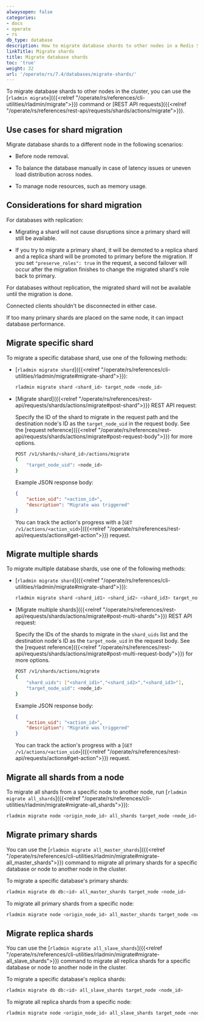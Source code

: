 ```yaml
---
alwaysopen: false
categories:
- docs
- operate
- rs
db_type: database
description: How to migrate database shards to other nodes in a Redis Software cluster.
linkTitle: Migrate shards
title: Migrate database shards
toc: 'true'
weight: 32
url: '/operate/rs/7.4/databases/migrate-shards/'
---
```


To migrate database shards to other nodes in the cluster, you can use the [`rladmin migrate`]({{<relref "/operate/rs/references/cli-utilities/rladmin/migrate">}}) command or [REST API requests]({{<relref "/operate/rs/references/rest-api/requests/shards/actions/migrate">}}).

## Use cases for shard migration

Migrate database shards to a different node in the following scenarios:

- Before node removal.

- To balance the database manually in case of latency issues or uneven load distribution across nodes.

- To manage node resources, such as memory usage.

## Considerations for shard migration

For databases with replication:

- Migrating a shard will not cause disruptions since a primary shard will still be available.

- If you try to migrate a primary shard, it will be demoted to a replica shard and a replica shard will be promoted to primary before the migration. If you set `"preserve_roles": true` in the request, a second failover will occur after the migration finishes to change the migrated shard's role back to primary.

For databases without replication, the migrated shard will not be available until the migration is done.

Connected clients shouldn't be disconnected in either case.

If too many primary shards are placed on the same node, it can impact database performance.

## Migrate specific shard

To migrate a specific database shard, use one of the following methods:

- [`rladmin migrate shard`]({{<relref "/operate/rs/references/cli-utilities/rladmin/migrate#migrate-shard">}}):

    ```sh
    rladmin migrate shard <shard_id> target_node <node_id>
    ```

- [Migrate shard]({{<relref "/operate/rs/references/rest-api/requests/shards/actions/migrate#post-shard">}}) REST API request:

    Specify the ID of the shard to migrate in the request path and the destination node's ID as the `target_node_uid` in the request body. See the [request reference]({{<relref "/operate/rs/references/rest-api/requests/shards/actions/migrate#post-request-body">}}) for more options.

    ```sh
    POST /v1/shards/<shard_id>/actions/migrate
    {
        "target_node_uid": <node_id>
    }
    ```

    Example JSON response body:

    ```json
    {
        "action_uid": "<action_id>",
        "description": "Migrate was triggered"
    }
    ```

    You can track the action's progress with a [`GET /v1/actions/<action_uid>`]({{<relref "/operate/rs/references/rest-api/requests/actions#get-action">}}) request.

## Migrate multiple shards

To migrate multiple database shards, use one of the following methods:

- [`rladmin migrate shard`]({{<relref "/operate/rs/references/cli-utilities/rladmin/migrate#migrate-shard">}}):

    ```sh
    rladmin migrate shard <shard_id1> <shard_id2> <shard_id3> target_node <node_id>
    ```

- [Migrate multiple shards]({{<relref "/operate/rs/references/rest-api/requests/shards/actions/migrate#post-multi-shards">}}) REST API request:

    Specify the IDs of the shards to migrate in the `shard_uids` list and the destination node's ID as the `target_node_uid` in the request body. See the [request reference]({{<relref "/operate/rs/references/rest-api/requests/shards/actions/migrate#post-multi-request-body">}}) for more options.

    ```sh
    POST /v1/shards/actions/migrate
    {
        "shard_uids": ["<shard_id1>","<shard_id2>","<shard_id3>"],
        "target_node_uid": <node_id>
    }
    ```

    Example JSON response body:

    ```json
    {
        "action_uid": "<action_id>",
        "description": "Migrate was triggered"
    }
    ```

    You can track the action's progress with a [`GET /v1/actions/<action_uid>`]({{<relref "/operate/rs/references/rest-api/requests/actions#get-action">}}) request.

## Migrate all shards from a node

To migrate all shards from a specific node to another node, run [`rladmin migrate all_shards`]({{<relref "/operate/rs/references/cli-utilities/rladmin/migrate#migrate-all_shards">}}):

```sh
rladmin migrate node <origin_node_id> all_shards target_node <node_id>
```

## Migrate primary shards

You can use the [`rladmin migrate all_master_shards`]({{<relref "/operate/rs/references/cli-utilities/rladmin/migrate#migrate-all_master_shards">}}) command to migrate all primary shards for a specific database or node to another node in the cluster.

To migrate a specific database's primary shards:

```sh
rladmin migrate db db:<id> all_master_shards target_node <node_id>
```

To migrate all primary shards from a specific node:

```sh
rladmin migrate node <origin_node_id> all_master_shards target_node <node_id>
```

## Migrate replica shards

You can use the [`rladmin migrate all_slave_shards`]({{<relref "/operate/rs/references/cli-utilities/rladmin/migrate#migrate-all_slave_shards">}}) command to migrate all replica shards for a specific database or node to another node in the cluster.

To migrate a specific database's replica shards:

```sh
rladmin migrate db db:<id> all_slave_shards target_node <node_id>
```

To migrate all replica shards from a specific node:

```sh
rladmin migrate node <origin_node_id> all_slave_shards target_node <node_id>
```

